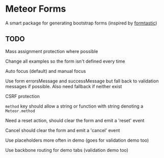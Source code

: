 # Meteor Forms

A smart package for generating bootstrap forms (inspired by [formtastic](https://github.com/justinfrench/formtastic))

## TODO

Mass assignment protection where possible

Change all examples so the form isn't defined every time

Auto focus (default) and manual focus

Use form errorsMessage and successMessage but fall back to validation messages if possible. Also need fallback if neither exist

CSRF protection

`method` key should allow a string or function with string denoting a `Meteor.method`

Need a reset action, should clear the form and emit a 'reset' event

Cancel should clear the form and emit a 'cancel' event

Use placeholders more often in demo (goes for validation demo too)

Use backbone routing for demo tabs (validation demo too)
